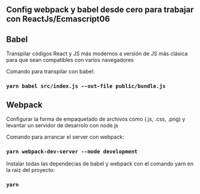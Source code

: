 ## Config webpack y babel desde cero para trabajar con ReactJs/Ecmascript06

## Babel
Transpilar códigos React y JS más modernos a versión de JS más clásica para que sean compatibles con varios navegadores

Comando para transpilar con babel:
### `yarn babel src/index.js --out-file public/bundle.js`


## Webpack
Configurar la forma de empaquetado de archivos como (.js, .css, .png) y levantar un servidor de desarrolo con node.js

Comando para arrancar el server con webpack:
### `yarn webpack-dev-server --mode development`


Instalar todas las dependecias de babel y webpack con el comando yarn en la raiz del proyecto:
### `yarn`
